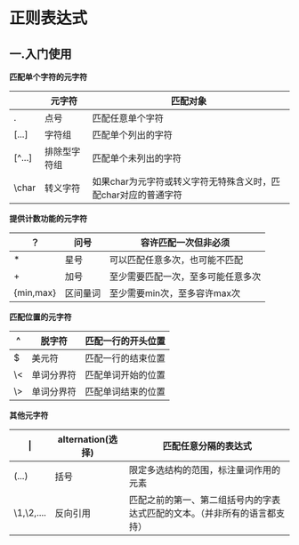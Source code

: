 #  正则表达式
## 一.入门使用
**匹配单个字符的元字符**

|       | 元字符       | 匹配对象                                                     |
|-------| ------------ | ------------------------------------------------------------ |
| \.    | 点号         | 匹配任意单个字符                                             |
| [...] | 字符组       | 匹配单个列出的字符                                           |
| [^...] | 排除型字符组 | 匹配单个未列出的字符                                         |
| \char | 转义字符     | 如果char为元字符或转义字符无特殊含义时，匹配char对应的普通字符 |

**提供计数功能的元字符**

| ？        | 问号     | 容许匹配一次但非必须               |
| --------- | -------- | ---------------------------------- |
| *         | 星号     | 可以匹配任意多次，也可能不匹配     |
| +         | 加号     | 至少需要匹配一次，至多可能任意多次 |
| {min,max} | 区间量词 | 至少需要min次，至多容许max次       |

**匹配位置的元字符**

| ^    | 脱字符     | 匹配一行的开头位置 |
| ---- | ---------- | ------------------ |
| $    | 美元符     | 匹配一行的结束位置 |
| \\<  | 单词分界符 | 匹配单词开始的位置 |
| \\>  | 单词分界符 | 匹配单词结束的位置 |

**其他元字符**

| \|           | alternation(选择) | 匹配任意分隔的表达式                                         |
| ------------ | ----------------- | ------------------------------------------------------------ |
| (...)        | 括号              | 限定多选结构的范围，标注量词作用的元素                       |
| \\1,\\2,.... | 反向引用          | 匹配之前的第一、第二组括号内的字表达式匹配的文本。（并非所有的语言都支持） |


